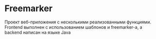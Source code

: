 # Freemarker
Проект веб-приложения с несколькими реализованными функциями. Frontend выполнен с использованием шаблонов и freemarker-а, а backend написан на языке Java
